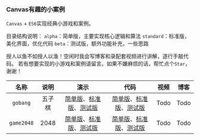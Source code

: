 ### Canvas有趣的小案例
`Canvas` + `ES6`实现经典小游戏和案例。

目录结构说明：
`alpha`：简单版，主要实现核心逻辑和算法
`standard`：标准版，美化界面，优化代码
`beta`：测试版，额外功能补充，一些思路

授人以鱼不如授人以渔！空闲时我会写博客和录配套视频进行讲解，逐行手敲代码。
若有想要实现的小游戏和案例请留言。如果不嫌麻烦的话，帮忙点个`Star`，谢谢！

| 名称 | 说明 | 演示 | 代码 | 视频 | 博客 |
| :---: | :---: | :----: | :----: | :---: | :---:|
|`gobang`|五子棋|[简单版](https://gaoxiaosi.github.io/canvas-magic/alpha/gobang/index.html)、[标准版](https://gaoxiaosi.github.io/canvas-magic/standard/gobang/index.html)、[测试版](https://gaoxiaosi.github.io/canvas-magic/beta/gobang/index.html)|[简单版](https://github.com/gaoxiaosi/canvas-magic/tree/main/alpha/gobang)、[标准版](https://github.com/gaoxiaosi/canvas-magic/tree/main/standard/gobang)、[测试版](https://github.com/gaoxiaosi/canvas-magic/tree/main/beta/gobang)| Todo | Todo |
|`game2048`|2048|[简单版](https://gaoxiaosi.github.io/canvas-magic/alpha/game2048/index.html)、[标准版](https://gaoxiaosi.github.io/canvas-magic/standard/game2048/index.html)、[测试版](https://gaoxiaosi.github.io/canvas-magic/beta/game2048/index.html)|[简单版](https://github.com/gaoxiaosi/canvas-magic/tree/main/alpha/game2048)、[标准版](https://github.com/gaoxiaosi/canvas-magic/tree/main/standard/game2048)、[测试版](https://github.com/gaoxiaosi/canvas-magic/tree/main/beta/game2048)| Todo | Todo |